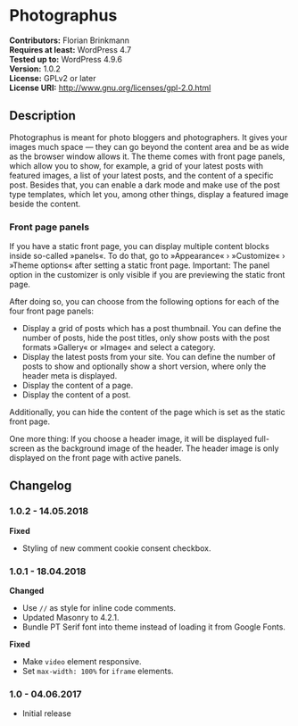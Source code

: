 # Photographus

**Contributors:** Florian Brinkmann  
**Requires at least:** WordPress 4.7  
**Tested up to:** WordPress 4.9.6  
**Version:** 1.0.2  
**License:** GPLv2 or later  
**License URI:** http://www.gnu.org/licenses/gpl-2.0.html  

## Description

Photographus is meant for photo bloggers and photographers. It gives your images much space — they can go beyond the content area and be as wide as the browser window allows it. The theme comes with front page panels, which allow you to show, for example, a grid of your latest posts with featured images, a list of your latest posts, and the content of a specific post. Besides that, you can enable a dark mode and make use of the post type templates, which let you, among other things, display a featured image beside the content.

### Front page panels

If you have a static front page, you can display multiple content blocks inside so-called »panels«. 
To do that, go to »Appearance« › »Customize« › »Theme options« after setting a static front page. 
Important: The panel option in the customizer is only visible if you are previewing the static front page.

After doing so, you can choose from the following options for each of the four front page panels:

* Display a grid of posts which has a post thumbnail. You can define the number of posts, hide the post titles, only show 
posts with the post formats »Gallery« or »Image« and select a category.
* Display the latest posts from your site. You can define the number of posts to show and optionally 
show a short version, where only the header meta is displayed.
* Display the content of a page.
* Display the content of a post.

Additionally, you can hide the content of the page which is set as the static front page.

One more thing: If you choose a header image, it will be displayed full-screen as the background image 
of the header. The header image is only displayed on the front page with active panels.

## Changelog

### 1.0.2 - 14.05.2018

**Fixed**

* Styling of new comment cookie consent checkbox.

### 1.0.1 - 18.04.2018

**Changed**

* Use `//` as style for inline code comments.
* Updated Masonry to 4.2.1.
* Bundle PT Serif font into theme instead of loading it from Google Fonts.

**Fixed**

* Make `video` element responsive.
* Set `max-width: 100%` for `iframe` elements.

### 1.0 - 04.06.2017
* Initial release
